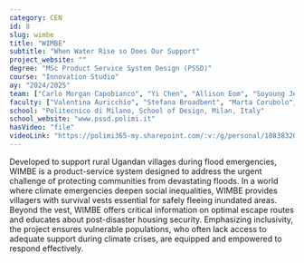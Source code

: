```yaml
---
category: CEN
id: 8
slug: wimbe
title: "WIMBE"
subtitle: "When Water Rise so Does Our Support"
project_website: ""
degree: "MSc Product Service System Design (PSSD)"
course: "Innovation Studio"
ay: "2024/2025"
team: ["Carlo Morgan Capobianco", "Yi Chen", "Allison Eom", "Soyoung Jeon", "Ottavia Steffanini", "Elena Tittarelli"]
faculty: ["Valentina Auricchio", "Stefana Broadbent", "Marta Corubolo", "Fabio Di Liberto", "Ilkka Suppanen"]
school: "Politecnico di Milano, School of Design, Milan, Italy"
school_website: "www.pssd.polimi.it"
hasVideo: "file"
videoLink: "https://polimi365-my.sharepoint.com/:v:/g/personal/10838320_polimi_it/EQQCRF2p3E9Lg2LA-DzJL8EBLAI-tvkdhNr-o7x0EP6iAw?e=4HXj8u"
---
```


Developed to support rural Ugandan villages during flood emergencies, WIMBE is a product-service system designed to address the urgent challenge of protecting communities from devastating floods. In a world where climate emergencies deepen social inequalities, WIMBE provides villagers with survival vests essential for safely fleeing inundated areas. Beyond the vest, WIMBE offers critical information on optimal escape routes and educates about post-disaster housing security. Emphasizing inclusivity, the project ensures vulnerable populations, who often lack access to adequate support during climate crises, are equipped and empowered to respond effectively.
